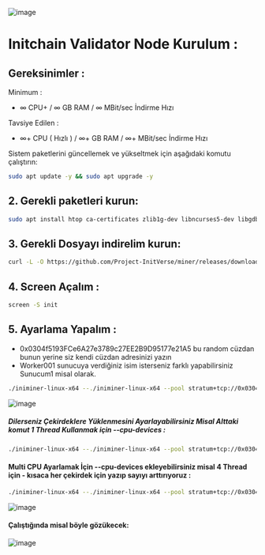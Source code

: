 ![image](https://github.com/user-attachments/assets/35e841fa-a227-432a-bb05-0005e63d796a)

# Initchain Validator Node Kurulum : 

## Gereksinimler : 

Minimum : 

- ∞ CPU+ / ∞ GB RAM /  ∞ MBit/sec İndirme Hızı

Tavsiye Edilen : 

- ∞+ CPU ( Hızlı ) / ∞+ GB RAM / ∞+ MBit/sec İndirme Hızı 

Sistem paketlerini güncellemek ve yükseltmek için aşağıdaki komutu çalıştırın:

```bash
sudo apt update -y && sudo apt upgrade -y
```
## 2. Gerekli paketleri kurun:

```bash
sudo apt install htop ca-certificates zlib1g-dev libncurses5-dev libgdbm-dev libnss3-dev tmux iptables curl nvme-cli git wget make jq libleveldb-dev build-essential pkg-config ncdu tar clang bsdmainutils lsb-release libssl-dev libreadline-dev libffi-dev jq gcc screen unzip lz4 -y
```
## 3. Gerekli Dosyayı indirelim kurun:

```bash
curl -L -O https://github.com/Project-InitVerse/miner/releases/download/v1.0.0/iniminer-linux-x64
```

## 4. Screen Açalım : 

```bash
screen -S init
```

## 5. Ayarlama Yapalım  : 

- 0x0304f5193FCe6A27e3789c27EE2B9D95177e21A5 bu random cüzdan bunun yerine siz kendi cüzdan adresinizi yazın
- Worker001 sunucuya verdiğiniz isim isterseniz farklı yapabilirsiniz Sunucum1 misal olarak.

```bash
./iniminer-linux-x64 --./iniminer-linux-x64 --pool stratum+tcp://0x0304f5193FCe6A27e3789c27EE2B9D95177e21A5.Worker001@pool-core-testnet.inichain.com:32672 
```
![image](https://github.com/user-attachments/assets/c1dd2098-a6a5-49a7-90cb-9ce42b7b8307)

##### Dilerseniz Çekirdeklere Yüklenmesini Ayarlayabilirsiniz Misal Alttaki komut 1 Thread Kullanmak için  --cpu-devices :

```bash
./iniminer-linux-x64 --./iniminer-linux-x64 --pool stratum+tcp://0x0304f5193FCe6A27e3789c27EE2B9D95177e21A5.Worker001@pool-core-testnet.inichain.com:32672 --cpu-devices 1
```

#### Multi CPU Ayarlamak İçin --cpu-devices ekleyebilirsiniz misal  4 Thread için - kısaca her çekirdek için yazıp sayıyı arttırıyoruz : 

```bash
./iniminer-linux-x64 --./iniminer-linux-x64 --pool stratum+tcp://0x0304f5193FCe6A27e3789c27EE2B9D95177e21A5.Worker001@pool-core-testnet.inichain.com:32672 --cpu-devices 1 --cpu-devices 2 --cpu-devices 3 --cpu-devices 4 
```

![image](https://github.com/user-attachments/assets/c5b535eb-47c8-4cc7-9167-9851438b18f4)

#### Çalıştığında misal böyle gözükecek: 

![image](https://github.com/user-attachments/assets/bbbcd5ca-7660-4704-92e1-633d2c90b65f)

